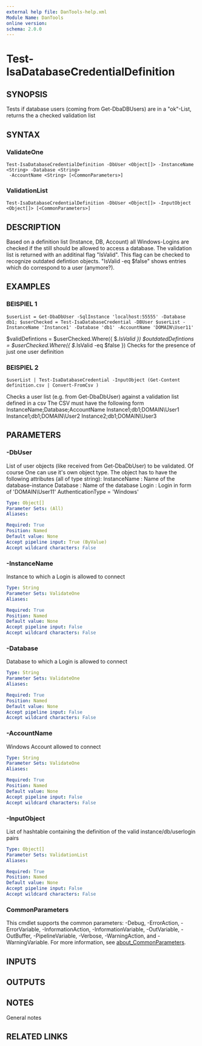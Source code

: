 ```yaml
---
external help file: DanTools-help.xml
Module Name: DanTools
online version:
schema: 2.0.0
---
```


# Test-IsaDatabaseCredentialDefinition

## SYNOPSIS
Tests if database users (coming from Get-DbaDBUsers) are in a "ok"-List, returns the a checked validation list

## SYNTAX

### ValidateOne
```
Test-IsaDatabaseCredentialDefinition -DbUser <Object[]> -InstanceName <String> -Database <String>
 -AccountName <String> [<CommonParameters>]
```

### ValidationList
```
Test-IsaDatabaseCredentialDefinition -DbUser <Object[]> -InputObject <Object[]> [<CommonParameters>]
```

## DESCRIPTION
Based on a definition list (Instance, DB, Account) all Windows-Logins are checked if the still should be allowed to access a database.
The validation list is returned with an additinal flag "IsValid". 
This flag can be checked to recognize outdated defintion objects.
"IsValid -eq $false" shows entries which do correspond to a user (anymore?).

## EXAMPLES

### BEISPIEL 1
```
$userList = Get-DbaDbUser -SqlInstance 'localhost:55555' -Database db1; $userChecked = Test-IsaDatabaseCredential -DBUser $userList -InstanceName 'Instance1' -Database 'db1' -AccountName 'DOMAIN\User11'
```

$validDefintions = $userChecked.Where({ $_.IsValid })
$outdatedDefintions = $userChecked.Where({ $_.IsValid -eq $false })
Checks for the presence of just one user definition

### BEISPIEL 2
```
$userList | Test-IsaDatabaseCredential -InputObject (Get-Content definition.csv | Convert-FromCsv )
```

Checks a user list (e.g.
from Get-DbaDbUser) against a validation list defined in a csv
The CSV must have the following form
InstanceName;Database;AccountName
Instance1;db1;DOMAIN\User1
Instance1;db1;DOMAIN\User2
Instance2;db1;DOMAIN\User3

## PARAMETERS

### -DbUser
List of user objects (like received from Get-DbaDbUser) to be validated. 
Of course One can use it's own object type.
The object has to have the following attributes (all of type string):
InstanceName    : Name of the database-instance
Database        : Name of the database
Login           : Login in form of 'DOMAIN\User11'
AuthenticationType = 'Windows'

```yaml
Type: Object[]
Parameter Sets: (All)
Aliases:

Required: True
Position: Named
Default value: None
Accept pipeline input: True (ByValue)
Accept wildcard characters: False
```

### -InstanceName
Instance to which a Login is allowed to connect

```yaml
Type: String
Parameter Sets: ValidateOne
Aliases:

Required: True
Position: Named
Default value: None
Accept pipeline input: False
Accept wildcard characters: False
```

### -Database
Database to which a Login is allowed to connect

```yaml
Type: String
Parameter Sets: ValidateOne
Aliases:

Required: True
Position: Named
Default value: None
Accept pipeline input: False
Accept wildcard characters: False
```

### -AccountName
Windows Account allowed to connect

```yaml
Type: String
Parameter Sets: ValidateOne
Aliases:

Required: True
Position: Named
Default value: None
Accept pipeline input: False
Accept wildcard characters: False
```

### -InputObject
List of hashtable containing the definition of the valid instance/db/userlogin pairs

```yaml
Type: Object[]
Parameter Sets: ValidationList
Aliases:

Required: True
Position: Named
Default value: None
Accept pipeline input: False
Accept wildcard characters: False
```

### CommonParameters
This cmdlet supports the common parameters: -Debug, -ErrorAction, -ErrorVariable, -InformationAction, -InformationVariable, -OutVariable, -OutBuffer, -PipelineVariable, -Verbose, -WarningAction, and -WarningVariable. For more information, see [about_CommonParameters](http://go.microsoft.com/fwlink/?LinkID=113216).

## INPUTS

## OUTPUTS

## NOTES
General notes

## RELATED LINKS
